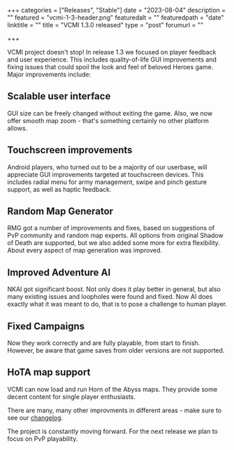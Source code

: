 +++
categories = ["Releases", "Stable"]
date = "2023-08-04"
description = ""
featured = "vcmi-1-3-header.png"
featuredalt = ""
featuredpath = "date"
linktitle = ""
title = "VCMI 1.3.0 released"
type = "post"
forumurl = ""

+++

VCMI project doesn't stop! In release 1.3 we focused on player feedback and user experience. This includes quality-of-life GUI improvements and fixing issues that could spoil the look and feel of beloved Heroes game. Major improvements include:

## Scalable user interface
GUI size can be freely changed without exiting the game. Also, we now offer smooth map zoom - that's something certainly no other platform allows.

## Touchscreen improvements
Android players, who turned out to be a majority of our userbase, will appreciate GUI improvements targeted at touchscreen devices. This includes radial menu for army management, swipe and pinch gesture support, as well as haptic feedback.

## Random Map Generator
RMG got a number of improvements and fixes, based on suggestions of PvP community and random map experts. All options from original Shadow of Death are supported, but we also added some more for extra flexibility. About every aspect of map generation was improved.

## Improved Adventure AI
NKAI got significant boost. Not only does it play better in general, but also many existing issues and loopholes were found and fixed. Now AI does exactly what it was meant to do, that is to pose a challenge to human player.

## Fixed Campaigns
Now they work correctly and are fully playable, from start to finish. However, be aware that game saves from older versions are not supported.

## HoTA map support
VCMI can now load and run Horn of the Abyss maps. They provide some decent content for single player enthusiasts.

There are many, many other improvments in different areas - make sure to see our [changelog](https://github.com/vcmi/vcmi/blob/master/ChangeLog.md).

The project is constantly moving forward. For the next release we plan to focus on PvP playability.